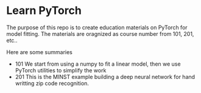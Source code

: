 # Learn PyTorch

The purpose of this repo is to create education materials on PyTorch for model fitting.
The materials are oragnized as course number from 101, 201, etc..

Here are some summaries
- 101 We start from using a numpy to fit a linear model, then we use PyTorch utilities to simplify the work
- 201 This is the MINST example building a deep neural network for hand writting zip code recognition. 
